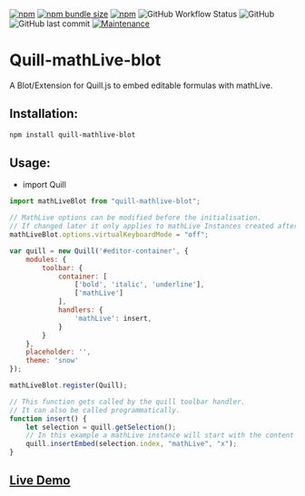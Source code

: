 [![npm](https://img.shields.io/npm/v/quill-mathlive-blot?style=flat-square)](https://www.npmjs.com/package/quill-mathlive-blot)
[![npm bundle size](https://img.shields.io/bundlephobia/min/quill-mathlive-blot?style=flat-square)](https://www.npmjs.com/package/quill-mathlive-blot)
[![npm](https://img.shields.io/npm/dt/quill-mathlive-blot?style=flat-square)](https://www.npmjs.com/package/quill-mathlive-blot)
![GitHub Workflow Status](https://img.shields.io/github/workflow/status/JonathanTreffler/Quill-mathLive-blot/Lint?label=Lint&style=flat-square)
![GitHub](https://img.shields.io/github/license/JonathanTreffler/Quill-mathLive-blot?style=flat-square)
![GitHub last commit](https://img.shields.io/github/last-commit/JonathanTreffler/Quill-mathLive-blot?style=flat-square)
[![Maintenance](https://img.shields.io/maintenance/yes/2020?style=flat-square)](https://github.com/JonathanTreffler/Quill-mathQuill-blot/commits/)

# Quill-mathLive-blot

A Blot/Extension for Quill.js to embed editable formulas with mathLive.

## Installation:
```bash
npm install quill-mathlive-blot
```

## Usage:
- import Quill
```js
import mathLiveBlot from "quill-mathlive-blot";

// MathLive options can be modified before the initialisation.
// If changed later it only applies to mathLive Instances created after the change.
mathLiveBlot.options.virtualKeyboardMode = "off";

var quill = new Quill('#editor-container', {
	modules: {
		toolbar: {
			container: [
				['bold', 'italic', 'underline'],
				['mathLive']
			],
			handlers: {
				'mathLive': insert,
			}
		}
	},
	placeholder: '',
	theme: 'snow'
});

mathLiveBlot.register(Quill);

// This function gets called by the quill toolbar handler.
// It can also be called programmatically.
function insert() {
	let selection = quill.getSelection();
	// In this example a mathLive instance will start with the content "x"
	quill.insertEmbed(selection.index, "mathLive", "x");
}
```

## [Live Demo](https://jonathan-treffler.de/Quill-mathLive-blot/)
